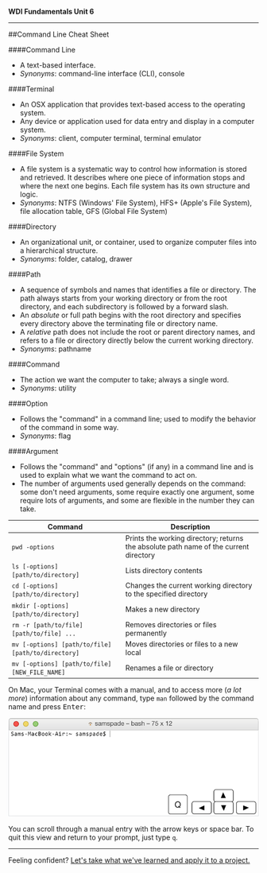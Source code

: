 **WDI Fundamentals Unit 6**

---

##Command Line Cheat Sheet

####Command Line
* A text-based interface.
* *Synonyms*: command-line interface (CLI), console

####Terminal
* An OSX application that provides text-based access to the operating system.
* Any device or application used for data entry and display in a computer system.
* *Synonyms*: client, computer terminal, terminal emulator

####File System
* A file system is a systematic way to control how information is stored and retrieved. It describes where one piece of information stops and where the next one begins. Each file system has its own structure and logic.
* *Synonyms*: NTFS (Windows' File System), HFS+ (Apple's File System), file allocation table, GFS (Global File System)

####Directory
* An organizational unit, or container, used to organize computer files into a hierarchical structure.
* *Synonyms*: folder, catalog, drawer

####Path
* A sequence of symbols and names that identifies a file or directory. The path always starts from your working directory or from the root directory, and each subdirectory is followed by a forward slash.
* An *absolute* or full path begins with the root directory and specifies every directory above the terminating file or directory name.
* A *relative* path does not include the root or parent directory names, and refers to a file or directory directly below the current working directory.
* *Synonyms*: pathname

####Command
* The action we want the computer to take; always a single word.
* *Synonyms*: utility

####Option
* Follows the "command" in a command line; used to modify the behavior of the command in some way.
* *Synonyms*: flag

####Argument
* Follows the "command" and "options" (if any) in a command line and is used to explain what we want the command to act on.
* The number of arguments used generally depends on the command: some don't need arguments, some require exactly one argument, some require lots of arguments, and some are flexible in the number they can take.

Command | Description
---|---
`pwd -options` | Prints the working directory; returns the absolute path name of the current directory
`ls [-options] [path/to/directory]` | Lists directory contents
`cd [-options] [path/to/directory]` | Changes the current working directory to the specified directory
`mkdir [-options] [path/to/directory]` | Makes a new directory
`rm -r [path/to/file] [path/to/file] ... ` | Removes directories or files permanently
`mv [-options] [path/to/file] [path/to/directory]` | Moves directories or files to a new local
`mv [-options] [path/to/file] [NEW_FILE_NAME]` | Renames a file or directory


On Mac, your Terminal comes with a manual, and to access more (*a lot more*) information about any command, type <code>man</code> followed by the command name and press <kbd>Enter</kbd>:

![manual](../assets/chapter1/terminal_man.gif)

You can scroll through a manual entry with the arrow keys or space bar. To quit this view and return to your prompt, just type <code>q</code>.

---

Feeling confident? [Let's take what we've learned and apply it to a project.](15_assessment.md)
